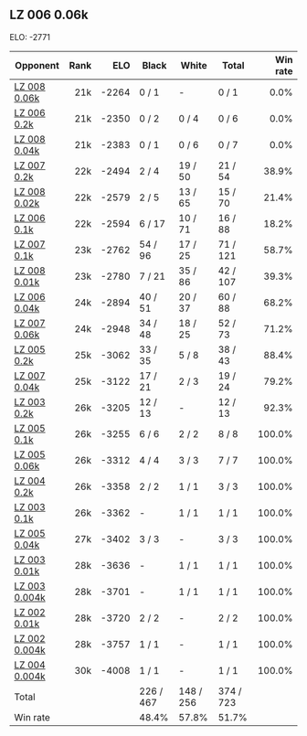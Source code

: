 ## LZ 006 0.06k ##

ELO: -2771

Opponent | Rank | ELO | Black | White | Total | Win rate
---------|-----:|----:|-------|-------|-------|-------:
[LZ 008 0.06k](LZ%20008%200.06k.md) | 21k | -2264 | 0 / 1 | - | 0 / 1 | 0.0%
[LZ 006 0.2k](LZ%20006%200.2k.md) | 21k | -2350 | 0 / 2 | 0 / 4 | 0 / 6 | 0.0%
[LZ 008 0.04k](LZ%20008%200.04k.md) | 21k | -2383 | 0 / 1 | 0 / 6 | 0 / 7 | 0.0%
[LZ 007 0.2k](LZ%20007%200.2k.md) | 22k | -2494 | 2 / 4 | 19 / 50 | 21 / 54 | 38.9%
[LZ 008 0.02k](LZ%20008%200.02k.md) | 22k | -2579 | 2 / 5 | 13 / 65 | 15 / 70 | 21.4%
[LZ 006 0.1k](LZ%20006%200.1k.md) | 22k | -2594 | 6 / 17 | 10 / 71 | 16 / 88 | 18.2%
[LZ 007 0.1k](LZ%20007%200.1k.md) | 23k | -2762 | 54 / 96 | 17 / 25 | 71 / 121 | 58.7%
[LZ 008 0.01k](LZ%20008%200.01k.md) | 23k | -2780 | 7 / 21 | 35 / 86 | 42 / 107 | 39.3%
[LZ 006 0.04k](LZ%20006%200.04k.md) | 24k | -2894 | 40 / 51 | 20 / 37 | 60 / 88 | 68.2%
[LZ 007 0.06k](LZ%20007%200.06k.md) | 24k | -2948 | 34 / 48 | 18 / 25 | 52 / 73 | 71.2%
[LZ 005 0.2k](LZ%20005%200.2k.md) | 25k | -3062 | 33 / 35 | 5 / 8 | 38 / 43 | 88.4%
[LZ 007 0.04k](LZ%20007%200.04k.md) | 25k | -3122 | 17 / 21 | 2 / 3 | 19 / 24 | 79.2%
[LZ 003 0.2k](LZ%20003%200.2k.md) | 26k | -3205 | 12 / 13 | - | 12 / 13 | 92.3%
[LZ 005 0.1k](LZ%20005%200.1k.md) | 26k | -3255 | 6 / 6 | 2 / 2 | 8 / 8 | 100.0%
[LZ 005 0.06k](LZ%20005%200.06k.md) | 26k | -3312 | 4 / 4 | 3 / 3 | 7 / 7 | 100.0%
[LZ 004 0.2k](LZ%20004%200.2k.md) | 26k | -3358 | 2 / 2 | 1 / 1 | 3 / 3 | 100.0%
[LZ 003 0.1k](LZ%20003%200.1k.md) | 26k | -3362 | - | 1 / 1 | 1 / 1 | 100.0%
[LZ 005 0.04k](LZ%20005%200.04k.md) | 27k | -3402 | 3 / 3 | - | 3 / 3 | 100.0%
[LZ 003 0.01k](LZ%20003%200.01k.md) | 28k | -3636 | - | 1 / 1 | 1 / 1 | 100.0%
[LZ 003 0.004k](LZ%20003%200.004k.md) | 28k | -3701 | - | 1 / 1 | 1 / 1 | 100.0%
[LZ 002 0.01k](LZ%20002%200.01k.md) | 28k | -3720 | 2 / 2 | - | 2 / 2 | 100.0%
[LZ 002 0.004k](LZ%20002%200.004k.md) | 28k | -3757 | 1 / 1 | - | 1 / 1 | 100.0%
[LZ 004 0.004k](LZ%20004%200.004k.md) | 30k | -4008 | 1 / 1 | - | 1 / 1 | 100.0%
Total | | | 226 / 467 | 148 / 256 | 374 / 723 | 
Win rate| | | 48.4% | 57.8% | 51.7% | 
